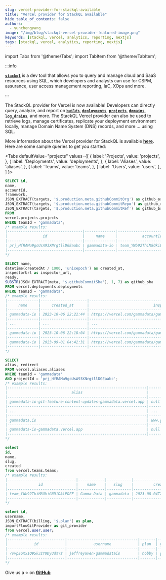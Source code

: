 ```yaml
---
slug: vercel-provider-for-stackql-available
title: "Vercel provider for StackQL available"
hide_table_of_contents: false
authors:  
  - yunchengyang
image: "/img/blog/stackql-vercel-provider-featured-image.png"
keywords: [stackql, vercel, analytics, reporting, nextjs]
tags: [stackql, vercel, analytics, reporting, nextjs]
---
```


import Tabs from '@theme/Tabs';
import TabItem from '@theme/TabItem';

:::info

[__`stackql`__](https://github.com/stackql/stackql) is a dev tool that allows you to query and manage cloud and SaaS resources using SQL, which developers and analysts can use for CSPM, assurance, user access management reporting, IaC, XOps and more. 

:::

The StackQL provider for Vercel is now available!  Developers can directly query, analyze, and report on [__`builds`__](https://vercel.stackql.io/providers/vercel/deployments/builds/), [__`deployments`__](https://vercel.stackql.io/providers/vercel/deployments/deployments/), [__`projects`__](https://vercel.stackql.io/providers/vercel/projects/projects/), [__`domains`__](https://vercel.stackql.io/providers/vercel/dns/domains_records/), [__`log_drains`__](https://vercel.stackql.io/providers/vercel/log_drains/log_drains/), and more.  The StackQL Vercel provider can also be used to retrieve logs, manage certificates, replicate your deployment environment locally, manage Domain Name System (DNS) records, and more ... using SQL.  

More information about the Vercel provider for StackQL is available [__here__](https://vercel.stackql.io/providers/vercel/).  Here are some sample queries to get you started:  

<Tabs
  defaultValue="projects"
  values={[
    { label: 'Projects', value: 'projects', },
    { label: 'Deployments', value: 'deployments', },
	{ label: 'Aliases', value: 'aliases', },
	{ label: 'Teams', value: 'teams', },
	{ label: 'Users', value: 'users', },
  ]
}>
<TabItem value="projects">

```sql
SELECT id, 
name, 
accountId, 
framework,
JSON_EXTRACT(targets, '$.production.meta.githubCommitOrg') as github_org,
JSON_EXTRACT(targets, '$.production.meta.githubCommitRepo') as github_repo,
JSON_EXTRACT(targets, '$.production.meta.githubCommitRef') as github_branch
FROM
vercel.projects.projects
WHERE teamId = 'gammadata';
/* example results:
|----------------------------------|--------------|-------------------------------|-----------|--------------|--------------|---------------|                                   
|                id                |     name     |           accountId           | framework |  github_org  | github_repo  | github_branch |                                   
|----------------------------------|--------------|-------------------------------|-----------|--------------|--------------|---------------|                                   
| prj_HfRAMu9goUsA93XNrgtllDGEaabc | gammadata-io | team_YWb92ThiM8OkiGNDlDAlPDEF | nextjs    | gammastudios | gammadata.io | main          |                                   
|----------------------------------|--------------|-------------------------------|-----------|--------------|--------------|---------------|      
*/
```
</TabItem>
<TabItem value="deployments">

```sql
SELECT name,
datetime(createdAt / 1000, 'unixepoch') as created_at,
inspectorUrl as inspector_url,
ready,
SUBSTR(JSON_EXTRACT(meta, '$.githubCommitSha'), 1, 7) as github_sha
FROM vercel.deployments.deployments 
WHERE teamId = 'gammadata';
/* example results:
|--------------|---------------------|------------------------------------------------------------------------|---------------|------------|                                                   
|     name     |     created_at      |                             inspector_url                              |     ready     | github_sha |                                                   
|--------------|---------------------|------------------------------------------------------------------------|---------------|------------|                                                   
| gammadata-io | 2023-10-06 22:21:44 | https://vercel.com/gammadata/gammadata-io/AwVH1FfZLCB592hD1qqb4xbTZctC | 1696630955301 | 7b0b82a    |                                                   
|--------------|---------------------|------------------------------------------------------------------------|---------------|------------|                                                   
| ...          | ...                 | ...                                                                    | ...           | ...        |                                                   
|--------------|---------------------|------------------------------------------------------------------------|---------------|------------|                                                   
| gammadata-io | 2023-10-06 22:18:04 | https://vercel.com/gammadata/gammadata-io/2Tt4bTtQZNC5NBuuzkEYU6TwWvjX | 1696630731929 | e0e48cb    |                                                   
|--------------|---------------------|------------------------------------------------------------------------|---------------|------------|                                                   
| gammadata-io | 2023-09-01 04:42:31 | https://vercel.com/gammadata/gammadata-io/7YmWz95FJH8FqNFesJURNimHrRTV | 1693543374425 | 28976a5    |                                                   
|--------------|---------------------|------------------------------------------------------------------------|---------------|------------|                                                   
*/
```
</TabItem>
<TabItem value="aliases">

```sql
SELECT 
alias, redirect
FROM vercel.aliases.aliases
WHERE teamId = 'gammadata'
AND projectId = 'prj_HfRAMu9goUsA93XNrgtllDGEaabc';
/* example results:
|---------------------------------------------------------------|----------------------|                                                                                        
|                             alias                             |       redirect       |                                                                                        
|---------------------------------------------------------------|----------------------|                                                                                        
| gammadata-io-git-feature-content-updates-gammadata.vercel.app | null                 |                                                                                        
|---------------------------------------------------------------|----------------------|                                                                                        
| ...                                                           | ...                  |                                                                                        
|---------------------------------------------------------------|----------------------|                                                                                        
| gammadata.io                                                  | www.gammadata.io     |                                                                                        
|---------------------------------------------------------------|----------------------|                                                                                        
| gammadata-io-gammadata.vercel.app                             | null                 |                                                                                        
|---------------------------------------------------------------|----------------------|  
*/
```
</TabItem>
<TabItem value="teams">

```sql
select 
id, 
name, 
slug, 
created 
from vercel.teams.teams;
/* example results:
|-------------------------------|------------|-----------|--------------------------|                                                                                                          
|              id               |    name    |   slug    |         created          |                                                                                                          
|-------------------------------|------------|-----------|--------------------------|                                                                                                          
| team_YWb92ThiM8OkiGNDlDAlPDEF | Gamma Data | gammadata | 2023-08-04T22:30:02.554Z |                                                                                                          
|-------------------------------|------------|-----------|--------------------------| 
*/
```
</TabItem>
<TabItem value="users">

```sql
select id, 
username, 
JSON_EXTRACT(billing, '$.plan') as plan, 
importFlowGitProvider as git_provider 
from vercel.user.user;
/* example results:
|--------------------------|--------------------------------|-------|--------------|                                                                                                           
|            id            |            username            | plan  | git_provider |                                                                                                           
|--------------------------|--------------------------------|-------|--------------|                                                                                                           
| 7vvpEoXx1Q9SkJzY0DyUdXYz | jeffreyaven-gammadataio        | hobby | github       |                                                                                                           
|--------------------------|--------------------------------|-------|--------------|   
*/
```
</TabItem>
</Tabs>

Give us a ⭐ on [__GitHub__](https://github.com/stackql/stackql)
